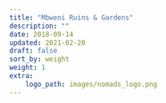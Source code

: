 ```yaml
---
title: "Mbweni Ruins & Gardens"
description: ""
date: 2018-09-14
updated: 2021-02-20
draft: false
sort_by: weight
weight: 1
extra:
    logo_path: images/nomads_logo.png
---
```

